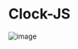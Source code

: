 # Clock-JS
![image](https://user-images.githubusercontent.com/68864968/118644058-0473ef80-b7e6-11eb-9267-85b8bbe38f68.png)
